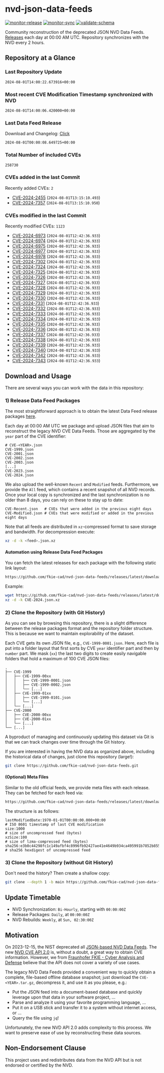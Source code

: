 # nvd-json-data-feeds

[![monitor-release](https://github.com/fkie-cad/nvd-json-data-feeds/actions/workflows/monitor_release.yml/badge.svg)](https://github.com/fkie-cad/nvd-json-data-feeds/actions/workflows/monitor_release.yml)
[![monitor-sync](https://github.com/fkie-cad/nvd-json-data-feeds/actions/workflows/monitor_sync.yml/badge.svg)](https://github.com/fkie-cad/nvd-json-data-feeds/actions/workflows/monitor_sync.yml)
[![validate-schema](https://github.com/fkie-cad/nvd-json-data-feeds/actions/workflows/validate_schema.yml/badge.svg)](https://github.com/fkie-cad/nvd-json-data-feeds/actions/workflows/validate_schema.yml)

Community reconstruction of the deprecated JSON NVD Data Feeds.
[Releases](https://github.com/fkie-cad/nvd-json-data-feeds/releases/latest) each day at 00:00 AM UTC.
Repository synchronizes with the NVD every 2 hours.

## Repository at a Glance

### Last Repository Update

```plain
2024-08-01T14:00:22.673916+00:00
```

### Most recent CVE Modification Timestamp synchronized with NVD

```plain
2024-08-01T14:00:06.420000+00:00
```

### Last Data Feed Release

Download and Changelog: [Click](https://github.com/fkie-cad/nvd-json-data-feeds/releases/latest)

```plain
2024-08-01T00:00:08.649725+00:00
```

### Total Number of included CVEs

```plain
258730
```

### CVEs added in the last Commit

Recently added CVEs: `2`

- [CVE-2024-2455](CVE-2024/CVE-2024-24xx/CVE-2024-2455.json) (`2024-08-01T13:15:10.493`)
- [CVE-2024-7357](CVE-2024/CVE-2024-73xx/CVE-2024-7357.json) (`2024-08-01T13:15:10.950`)


### CVEs modified in the last Commit

Recently modified CVEs: `1123`

- [CVE-2024-6973](CVE-2024/CVE-2024-69xx/CVE-2024-6973.json) (`2024-08-01T12:42:36.933`)
- [CVE-2024-6974](CVE-2024/CVE-2024-69xx/CVE-2024-6974.json) (`2024-08-01T12:42:36.933`)
- [CVE-2024-6975](CVE-2024/CVE-2024-69xx/CVE-2024-6975.json) (`2024-08-01T12:42:36.933`)
- [CVE-2024-6977](CVE-2024/CVE-2024-69xx/CVE-2024-6977.json) (`2024-08-01T12:42:36.933`)
- [CVE-2024-6978](CVE-2024/CVE-2024-69xx/CVE-2024-6978.json) (`2024-08-01T12:42:36.933`)
- [CVE-2024-7302](CVE-2024/CVE-2024-73xx/CVE-2024-7302.json) (`2024-08-01T12:42:36.933`)
- [CVE-2024-7324](CVE-2024/CVE-2024-73xx/CVE-2024-7324.json) (`2024-08-01T12:42:36.933`)
- [CVE-2024-7325](CVE-2024/CVE-2024-73xx/CVE-2024-7325.json) (`2024-08-01T12:42:36.933`)
- [CVE-2024-7326](CVE-2024/CVE-2024-73xx/CVE-2024-7326.json) (`2024-08-01T12:42:36.933`)
- [CVE-2024-7327](CVE-2024/CVE-2024-73xx/CVE-2024-7327.json) (`2024-08-01T12:42:36.933`)
- [CVE-2024-7328](CVE-2024/CVE-2024-73xx/CVE-2024-7328.json) (`2024-08-01T12:42:36.933`)
- [CVE-2024-7329](CVE-2024/CVE-2024-73xx/CVE-2024-7329.json) (`2024-08-01T12:42:36.933`)
- [CVE-2024-7330](CVE-2024/CVE-2024-73xx/CVE-2024-7330.json) (`2024-08-01T12:42:36.933`)
- [CVE-2024-7331](CVE-2024/CVE-2024-73xx/CVE-2024-7331.json) (`2024-08-01T12:42:36.933`)
- [CVE-2024-7332](CVE-2024/CVE-2024-73xx/CVE-2024-7332.json) (`2024-08-01T12:42:36.933`)
- [CVE-2024-7333](CVE-2024/CVE-2024-73xx/CVE-2024-7333.json) (`2024-08-01T12:42:36.933`)
- [CVE-2024-7334](CVE-2024/CVE-2024-73xx/CVE-2024-7334.json) (`2024-08-01T12:42:36.933`)
- [CVE-2024-7335](CVE-2024/CVE-2024-73xx/CVE-2024-7335.json) (`2024-08-01T12:42:36.933`)
- [CVE-2024-7336](CVE-2024/CVE-2024-73xx/CVE-2024-7336.json) (`2024-08-01T12:42:36.933`)
- [CVE-2024-7337](CVE-2024/CVE-2024-73xx/CVE-2024-7337.json) (`2024-08-01T12:42:36.933`)
- [CVE-2024-7338](CVE-2024/CVE-2024-73xx/CVE-2024-7338.json) (`2024-08-01T12:42:36.933`)
- [CVE-2024-7339](CVE-2024/CVE-2024-73xx/CVE-2024-7339.json) (`2024-08-01T12:42:36.933`)
- [CVE-2024-7340](CVE-2024/CVE-2024-73xx/CVE-2024-7340.json) (`2024-08-01T12:42:36.933`)
- [CVE-2024-7342](CVE-2024/CVE-2024-73xx/CVE-2024-7342.json) (`2024-08-01T12:42:36.933`)
- [CVE-2024-7343](CVE-2024/CVE-2024-73xx/CVE-2024-7343.json) (`2024-08-01T12:42:36.933`)


## Download and Usage

There are several ways you can work with the data in this repository:

### 1) Release Data Feed Packages

The most straightforward approach is to obtain the latest Data Feed release packages [here](https://github.com/fkie-cad/nvd-json-data-feeds/releases/latest).

Each day at 00:00 AM UTC we package and upload JSON files that aim to reconstruct the legacy NVD CVE Data Feeds.
Those are aggregated by the `year` part of the CVE identifier:

```
# CVE-<YEAR>.json
CVE-1999.json
CVE-2001.json
CVE-2002.json
CVE-2003.json
[...]
CVE-2023.json
CVE-2024.json
```

We also upload the well-known `Recent` and `Modified` feeds.
Furthermore, we provide the `All` feed, which contains a recent snapshot of all NVD records.
Once your local copy is synchronized and the last synchronization is no older than 8 days, you can rely on these to stay up to date:

```plain
CVE-Recent.json   # CVEs that were added in the previous eight days
CVE-Modified.json # CVEs that were modified or added in the previous eight days
```

Note that all feeds are distributed in `xz`-compressed format to save storage and bandwidth.
For decompression execute:

```sh
xz -d -k <feed>.json.xz
```

#### Automation using Release Data Feed Packages

You can fetch the latest releases for each package with the following static link layout:

```sh
https://github.com/fkie-cad/nvd-json-data-feeds/releases/latest/download/CVE-<YEAR>.json.xz
```

Example:

```sh
wget https://github.com/fkie-cad/nvd-json-data-feeds/releases/latest/download/CVE-2024.json.xz
xz -d -k CVE-2024.json.xz
```

### 2) Clone the Repository (with Git History)

As you can see by browsing this repository, there is a slight difference between the release packages format and the repository folder structure.
This is because we want to maintain explorability of the dataset.

Each CVE gets its own JSON file, e.g., `CVE-1999-0001.json`.
Here, each file is put into a folder layout that first sorts by CVE `year` identifier part and then by `number` part.
We mask (`xx`) the last two digits to create easily navigable folders that hold a maximum of 100 CVE JSON files:

```plain
.
├── CVE-1999
│   ├── CVE-1999-00xx
│   │   ├── CVE-1999-0001.json
│   │   ├── CVE-1999-0002.json
│   │   └── [...]
│   ├── CVE-1999-01xx
│   │   ├── CVE-1999-0101.json
│   │   └── [...]
│   └── [...]
├── CVE-2000
│   ├── CVE-2000-00xx
│   ├── CVE-2000-01xx
│   └── [...]
└── [...]
```

A byproduct of managing and continuously updating this dataset via Git is that we can track changes over time through the Git history.

If you are interested in having the NVD data as organized above, including the historical data of changes, just clone this repository (large!):

```sh
git clone https://github.com/fkie-cad/nvd-json-data-feeds.git
```

#### (Optional) Meta Files

Similar to the old official feeds, we provide meta files with each release. They can be fetched for each feed via:

```sh
https://github.com/fkie-cad/nvd-json-data-feeds/releases/latest/download/CVE-<YEAR>.meta
```

The structure is as follows:

```plain
lastModifiedDate:1970-01-01T00:00:00.000+00:00                          # ISO 8601 timestamp of last CVE modification
size:1000                                                               # size of uncompressed feed (bytes)
xzSize:100                                                              # size of lzma-compressed feed (bytes)
sha256:e3b0c44298fc1c149afbf4c8996fb92427ae41e4649b934ca495991b7852b855 # sha256 hexdigest of uncompressed feed
```

### 3) Clone the Repository (without Git History)

Don't need the history? Then create a shallow copy:

```sh
git clone --depth 1 -b main https://github.com/fkie-cad/nvd-json-data-feeds.git
```


## Update Timetable

* NVD Synchronization: `Bi-Hourly`, starting with `00:00:00Z`
* Release Packages: `Daily`, at `00:00:00Z`
* NVD Rebuilds: `Weekly`, at `Sun, 02:30:00Z`


## Motivation

On 2023-12-15, the NIST deprecated all [JSON-based NVD Data Feeds](https://nvd.nist.gov/vuln/data-feeds#divRetirementBanner-1).
The new [NVD CVE API 2.0](https://nvd.nist.gov/developers/vulnerabilities) is, without a doubt, a great way to obtain CVE information.
However, we from [Fraunhofer FKIE - Cyber Analysis and Defense](https://www.fkie.fraunhofer.de/en/departments/cad.html) believe that the API does not cover a variety of use cases.

The legacy NVD Data Feeds provided a convenient way to quickly obtain a complete, file-based offline database snapshot; just download the `CVE-<YEAR>.tar.gz`, decompress it, and use it as you please, e.g.:

- Put the JSON feed into a document-based database and quickly leverage upon that data in your software project, ...
- Parse and analyze it using your favorite programming language, ...
- Put it on a USB stick and transfer it to a system without internet access, or ...
- Query the file using `jq`!

Unfortunately, the new NVD API 2.0 adds complexity to this process.
We want to preserve ease of use by reconstructing these data sources.

## Non-Endorsement Clause

This project uses and redistributes data from the NVD API but is not endorsed or certified by the NVD.